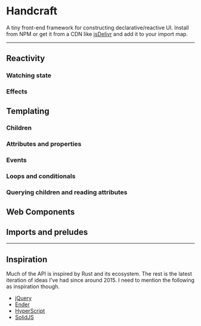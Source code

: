 # Handcraft

A tiny front-end framework for constructing declarative/reactive UI. Install from NPM or get it from a CDN like [jsDelivr](https://cdn.jsdelivr.net/gh/erickmerchant/handcraft@latest/prelude/all.js) and add it to your import map.

---

## Reactivity

### Watching state

### Effects

## Templating

### Children

### Attributes and properties

### Events

### Loops and conditionals

### Querying children and reading attributes

## Web Components

## Imports and preludes

---

## Inspiration

Much of the API is inspired by Rust and its ecosystem. The rest is the latest iteration of ideas I've had since around 2015. I need to mention the following as inspiration though.

- [jQuery](https://github.com/jquery/jquery)
- [Ender](https://github.com/ender-js/Ender)
- [HyperScript](https://github.com/hyperhype/hyperscript)
- [SolidJS](https://www.solidjs.com/)
